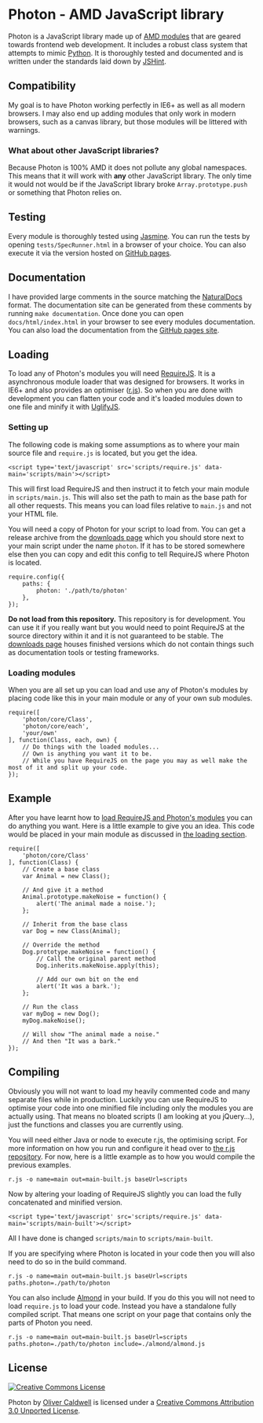 # Photon - AMD JavaScript library

Photon is a JavaScript library made up of [AMD modules](https://github.com/amdjs/amdjs-api/wiki/AMD) that are geared towards frontend web development. It includes a robust class system that attempts to mimic [Python](http://docs.python.org/tutorial/classes.html). It is thoroughly tested and documented and is written under the standards laid down by [JSHint](http://www.jshint.com/).

## Compatibility

My goal is to have Photon working perfectly in IE6+ as well as all modern browsers. I may also end up adding modules that only work in modern browsers, such as a canvas library, but those modules will be littered with warnings.

### What about other JavaScript libraries?

Because Photon is 100% AMD it does not pollute any global namespaces. This means that it will work with **any** other JavaScript library. The only time it would not would be if the JavaScript library broke `Array.prototype.push` or something that Photon relies on.

## Testing

Every module is thoroughly tested using [Jasmine](http://pivotal.github.com/jasmine/). You can run the tests by opening `tests/SpecRunner.html` in a browser of your choice. You can also execute it via the version hosted on [GitHub pages](http://oli.me.uk/Photon/tests/SpecRunner.html).

## Documentation

I have provided large comments in the source matching the [NaturalDocs](http://www.naturaldocs.org/) format. The documentation site can be generated from these comments by running `make documentation`. Once done you can open `docs/html/index.html` in your browser to see every modules documentation. You can also load the documentation from the [GitHub pages site](http://oli.me.uk/Photon/docs/html/files/core/Class-js.html).

## Loading

To load any of Photon's modules you will need [RequireJS](http://requirejs.org/). It is a asynchronous module loader that was designed for browsers. It works in IE6+ and also provides an optimiser ([r.js](http://requirejs.org/docs/optimization.html)). So when you are done with development you can flatten your code and it's loaded modules down to one file and minify it with [UglifyJS](https://github.com/mishoo/UglifyJS).

### Setting up

The following code is making some assumptions as to where your main source file and `require.js` is located, but you get the idea.

    <script type='text/javascript' src='scripts/require.js' data-main='scripts/main'></script>

This will first load RequireJS and then instruct it to fetch your main module in `scripts/main.js`. This will also set the path to main as the base path for all other requests. This means you can load files relative to `main.js` and not your HTML file.

You will need a copy of Photon for your script to load from. You can get a release archive from the [downloads page](https://github.com/Wolfy87/Photon/downloads) which you should store next to your main script under the name `photon`. If it has to be stored somewhere else then you can copy and edit this config to tell RequireJS where Photon is located.

    require.config({
        paths: {
            photon: './path/to/photon'
        },
    });

**Do not load from this repository.** This repository is for development. You can use it if you really want but you would need to point RequireJS at the source directory within it and it is not guaranteed to be stable. The [downloads page](https://github.com/Wolfy87/Photon/downloads) houses finished versions which do not contain things such as documentation tools or testing frameworks.

### Loading modules

When you are all set up you can load and use any of Photon's modules by placing code like this in your main module or any of your own sub modules.

    require([
        'photon/core/Class',
        'photon/core/each',
        'your/own'
    ], function(Class, each, own) {
        // Do things with the loaded modules...
        // Own is anything you want it to be.
        // While you have RequireJS on the page you may as well make the most of it and split up your code.
    });

## Example

After you have learnt how to [load RequireJS and Photon's modules](#loading) you can do anything you want. Here is a little example to give you an idea. This code would be placed in your main module as discussed in [the loading section](#loading).

    require([
        'photon/core/Class'
    ], function(Class) {
        // Create a base class
        var Animal = new Class();

        // And give it a method
        Animal.prototype.makeNoise = function() {
            alert('The animal made a noise.');
        };

        // Inherit from the base class
        var Dog = new Class(Animal);

        // Override the method
        Dog.prototype.makeNoise = function() {
            // Call the original parent method
            Dog.inherits.makeNoise.apply(this);

            // Add our own bit on the end
            alert('It was a bark.');
        };

        // Run the class
        var myDog = new Dog();
        myDog.makeNoise();

        // Will show "The animal made a noise."
        // And then "It was a bark."
    });

## Compiling

Obviously you will not want to load my heavily commented code and many separate files while in production. Luckily you can use RequireJS to optimise your code into one minified file including only the modules you are actually using. That means no bloated scripts (I am looking at you jQuery...), just the functions and classes you are currently using.

You will need either Java or node to execute r.js, the optimising script. For more information on how you run and configure it head over to [the r.js repository](https://github.com/jrburke/r.js). For now, here is a little example as to how you would compile the previous examples.

    r.js -o name=main out=main-built.js baseUrl=scripts

Now by altering your loading of RequireJS slightly you can load the fully concatenated and minified version.

    <script type='text/javascript' src='scripts/require.js' data-main='scripts/main-built'></script>

All I have done is changed `scripts/main` to `scripts/main-built`.

If you are specifying where Photon is located in your code then you will also need to do so in the build command.

    r.js -o name=main out=main-built.js baseUrl=scripts paths.photon=./path/to/photon

You can also include [Almond](https://github.com/jrburke/almond) in your build. If you do this you will not need to load `require.js` to load your code. Instead you have a standalone fully compiled script. That means one script on your page that contains only the parts of Photon you need.

    r.js -o name=main out=main-built.js baseUrl=scripts paths.photon=./path/to/photon include=./almond/almond.js

## License

[![Creative Commons License](http://i.creativecommons.org/l/by/3.0/88x31.png)](http://creativecommons.org/licenses/by/3.0/)

Photon by [Oliver Caldwell](http://oli.me.uk) is licensed under a [Creative Commons Attribution 3.0 Unported License](http://creativecommons.org/licenses/by/3.0/).
